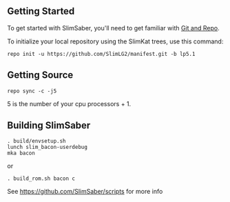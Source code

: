 
Getting Started
---------------

To get started with SlimSaber, you'll need to get familiar with
[Git and Repo](http://source.android.com/download/using-repo).

To initialize your local repository using the SlimKat trees, use this command:

	repo init -u https://github.com/SlimLG2/manifest.git -b lp5.1


Getting Source
--------------

	repo sync -c -j5

5 is the number of your cpu processors + 1.


Building SlimSaber
------------------

	. build/envsetup.sh
	lunch slim_bacon-userdebug
	mka bacon

or

	. build_rom.sh bacon c

See https://github.com/SlimSaber/scripts for more info
